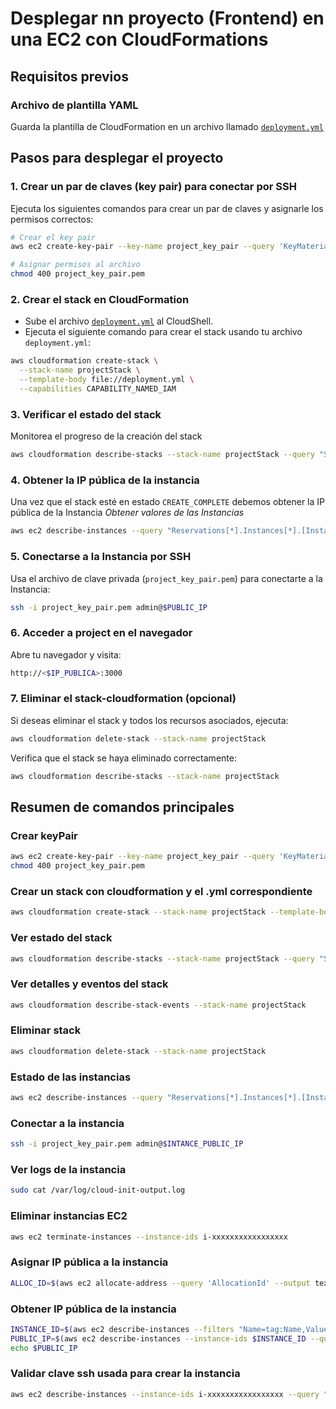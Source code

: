# Desplegar nn proyecto (Frontend) en una EC2 con CloudFormations

## Requisitos previos

### Archivo de plantilla YAML

Guarda la plantilla de CloudFormation en un archivo llamado [`deployment.yml`](deployment.yml)

## Pasos para desplegar el proyecto

### 1. Crear un par de claves (key pair) para conectar por SSH

Ejecuta los siguientes comandos para crear un par de claves y asignarle los permisos correctos:

```bash
# Crear el key pair
aws ec2 create-key-pair --key-name project_key_pair --query 'KeyMaterial' --output text > project_key_pair.pem

# Asignar permisos al archivo
chmod 400 project_key_pair.pem
```

### 2. Crear el stack en CloudFormation

- Sube el archivo [`deployment.yml`](https://github.com/jctrejosi/Cloud-Technologies-Class/blob/master/PERT-solver_CloudFormations/deployment.yml) al CloudShell.
- Ejecuta el siguiente comando para crear el stack usando tu archivo `deployment.yml`:

```bash
aws cloudformation create-stack \
  --stack-name projectStack \
  --template-body file://deployment.yml \
  --capabilities CAPABILITY_NAMED_IAM
```

### 3. Verificar el estado del stack

Monitorea el progreso de la creación del stack

```bash
aws cloudformation describe-stacks --stack-name projectStack --query "Stacks[0].StackStatus"
```

### 4. Obtener la IP pública de la instancia

Una vez que el stack esté en estado `CREATE_COMPLETE` debemos obtener la IP pública de la Instancia
*Obtener valores de las Instancias*

```bash
aws ec2 describe-instances --query "Reservations[*].Instances[*].[InstanceId, Tags[?Key=='Name'].Value | [0], PublicIpAddress, State.Name]" --output table

```

### 5. Conectarse a la Instancia por SSH

Usa el archivo de clave privada (`project_key_pair.pem`) para conectarte a la Instancia:

```bash
ssh -i project_key_pair.pem admin@$PUBLIC_IP
```

### 6. Acceder a project en el navegador

Abre tu navegador y visita:

```bash
http://<$IP_PUBLICA>:3000
```

### 7. Eliminar el stack-cloudformation (opcional)

Si deseas eliminar el stack y todos los recursos asociados, ejecuta:

```bash
aws cloudformation delete-stack --stack-name projectStack
```

Verifica que el stack se haya eliminado correctamente:

```bash
aws cloudformation describe-stacks --stack-name projectStack
```

## Resumen de comandos principales

### Crear keyPair

```bash
aws ec2 create-key-pair --key-name project_key_pair --query 'KeyMaterial' --output text > project_key_pair.pem
chmod 400 project_key_pair.pem
```

### Crear un stack con cloudformation y el .yml correspondiente

```bash
aws cloudformation create-stack --stack-name projectStack --template-body file://deployment.yml --capabilities CAPABILITY_NAMED_IAM
```

### Ver estado del stack

```bash
aws cloudformation describe-stacks --stack-name projectStack --query "Stacks[0].StackStatus"
```

### Ver detalles y eventos del stack

```bash
aws cloudformation describe-stack-events --stack-name projectStack
```

### Eliminar stack

```bash
aws cloudformation delete-stack --stack-name projectStack
```

### Estado de las instancias

```bash
aws ec2 describe-instances --query "Reservations[*].Instances[*].[InstanceId, Tags[?Key=='Name'].Value | [0], PublicIpAddress, State.Name]" --output table
```

### Conectar a la instancia

  ```bash
  ssh -i project_key_pair.pem admin@$INTANCE_PUBLIC_IP
  ```

### Ver logs de la instancia

```bash
sudo cat /var/log/cloud-init-output.log
```

### Eliminar instancias EC2

```bash
aws ec2 terminate-instances --instance-ids i-xxxxxxxxxxxxxxxxx
```

### Asignar IP pública a la instancia

```bash
ALLOC_ID=$(aws ec2 allocate-address --query 'AllocationId' --output text) aws ec2 associate-address --instance-id $INSTANCE_ID --allocation-id $ALLOC_ID
```

### Obtener IP pública de la instancia

```bash
INSTANCE_ID=$(aws ec2 describe-instances --filters "Name=tag:Name,Values=Instanciaproject" --query "Reservations[0].Instances[0].InstanceId" --output text)
PUBLIC_IP=$(aws ec2 describe-instances --instance-ids $INSTANCE_ID --query "Reservations[0].Instances[0].PublicIpAddress" --output text)
echo $PUBLIC_IP
```

### Validar clave ssh usada para crear la instancia

```bash
aws ec2 describe-instances --instance-ids i-xxxxxxxxxxxxxxxxx --query "Reservations[0].Instances[0].KeyName" --output text
```
